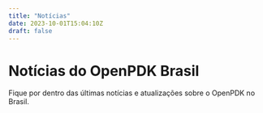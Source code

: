 ```yaml
---
title: "Notícias"
date: 2023-10-01T15:04:10Z
draft: false
---
```


# Notícias do OpenPDK Brasil

Fique por dentro das últimas notícias e atualizações sobre o OpenPDK no Brasil.